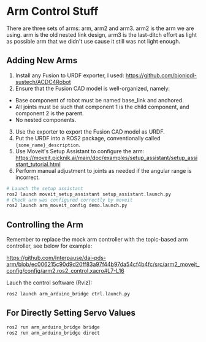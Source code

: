 # Arm Control Stuff

There are three sets of arms: arm, arm2 and arm3. arm2 is the arm we are using.
arm is the old nested link design, arm3 is the last-ditch effort as light as possible
arm that we didn't use cause it still was not light enough.

## Adding New Arms

1. Install any Fusion to URDF exporter, I used: <https://github.com/bionicdl-sustech/ACDC4Robot>
2. Ensure that the Fusion CAD model is well-organized, namely:
  - Base component of robot must be named base_link and anchored.
  - All joints must be such that component 1 is the child component, and component 2 is the parent.
  - No nested components.
3. Use the exporter to export the Fusion CAD model as URDF.
4. Put the URDF into a ROS2 package, conventionally called `{some_name}_description`.
5. Use Moveit's Setup Assistant to configure the arm: <https://moveit.picknik.ai/main/doc/examples/setup_assistant/setup_assistant_tutorial.html>
6. Perform manual adjustment to joints as needed if the angular range is incorrect.

```sh
# Launch the setup assistant
ros2 launch moveit_setup_assistant setup_assistant.launch.py
# Check arm was configured correctly by moveit
ros2 launch arm_moveit_config demo.launch.py
```

## Controlling the Arm

Remember to replace the mock arm controller with the topic-based arm controller, see below for example:

<https://github.com/Interpause/dai-pds-arm/blob/ec006215c90d9d20ff83a97f44b97da54cf4b4fc/src/arm2_moveit_config/config/arm2.ros2_control.xacro#L7-L16>

Lauch the control software (Rviz):

```sh
ros2 launch arm_arduino_bridge ctrl.launch.py
```

## For Directly Setting Servo Values

```sh
ros2 run arm_arduino_bridge bridge
ros2 run arm_arduino_bridge direct
```

